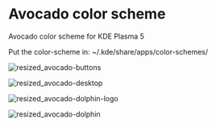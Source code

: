 # Avocado color scheme
Avocado color scheme for KDE Plasma 5

Put the color-scheme in:
~/.kde/share/apps/color-schemes/

![resized_avocado-buttons](https://user-images.githubusercontent.com/38332358/38718870-7f3ba0be-3eef-11e8-87e4-32c485a5f997.png)

![resized_avocado-desktop](https://user-images.githubusercontent.com/38332358/38718871-7f59a3d4-3eef-11e8-9d5c-813c70f26d5a.png)

![resized_avocado-dolphin-logo](https://user-images.githubusercontent.com/38332358/38718872-7f786f6c-3eef-11e8-8fa6-9335b4f6e239.png)

![resized_avocado-dolphin](https://user-images.githubusercontent.com/38332358/38718873-7f99afd8-3eef-11e8-9014-5980aadf007a.png)


